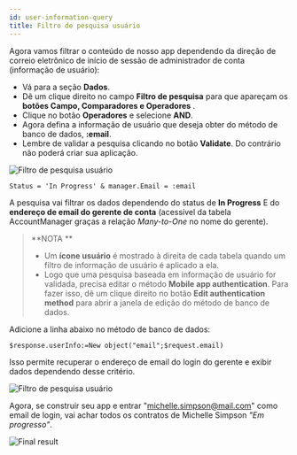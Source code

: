 ```yaml
---
id: user-information-query
title: Filtro de pesquisa usuário
---
```


Agora vamos filtrar o conteúdo de nosso app dependendo da direção de correio eletrônico de início de sessão de administrador de conta (informação de usuário):

* Vá para a seção **Dados**.
* Dê um clique direito no campo  **Filtro de pesquisa** para que apareçam os **botões Campo, Comparadores e Operadores** .
* Clique no botão **Operadores** e selecione **AND**.
* Agora defina a informação de usuário que deseja obter do método de banco de dados, **:email**.
* Lembre de validar a pesquisa clicando no botão **Validate**. Do contrário não poderá criar sua aplicação.

![Filtro de pesquisa usuário](assets/en/restricted-queries/user-information-query.png)

```4d
Status = 'In Progress' & manager.Email = :email 
```

A pesquisa vai filtrar os dados dependendo do status de **In Progress** E do **endereço de email do gerente de conta** (acessível da tabela AccountManager graças a relação  *Many-to-One* no nome do gerente).

> **NOTA **
> 
> * Um  **ícone usuário** é mostrado à direita de cada tabela quando um filtro de informação de usuário é aplicado a ela.
> * Logo que uma pesquisa baseada em informação de usuário for validada, precisa editar o método **Mobile app authentication**. Para fazer isso, dê um clique direito no botão **Edit authentication method** para abrir a janela de edição do método de banco de dados.

Adicione a linha abaixo no método de banco de dados:

```4d
$response.userInfo:=New object("email";$request.email)
```

Isso permite recuperar o endereço de email do login do gerente e exibir dados dependendo desse critério.

![Filtro de pesquisa usuário](assets/en/restricted-queries/database-method-user-information-query.png)

Agora, se construir seu app e entrar "michelle.simpson@mail.com" como email de login, vai achar todos os contratos de Michelle Simpson *"Em progresso"*.

![Final result](assets/en/restricted-queries/restricted-queries-final-result.png)




